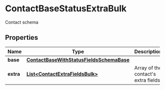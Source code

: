 

# ContactBaseStatusExtraBulk

Contact schema
## Properties

Name | Type | Description | Notes
------------ | ------------- | ------------- | -------------
**base** | [**ContactBaseWithStatusFieldsSchemaBase**](ContactBaseWithStatusFieldsSchemaBase.md) |  |  [optional]
**extra** | [**List&lt;ContactExtraFieldsBulk&gt;**](ContactExtraFieldsBulk.md) | Array of the contact&#39;s extra fields |  [optional]



